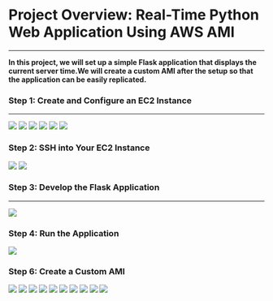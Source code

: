 # Project Overview: Real-Time Python Web Application Using AWS AMI
***

**In this project, we will set up a simple Flask application that displays the current server time.We will create a custom AMI after the setup so that the application can be easily replicated.**

### Step 1: Create and Configure an EC2 Instance
***
![](images/ami1.png)
![](images/ami2.png)
![](images/ami3.png)
![](images/ami4.png)
![](images/ami5.png)
![](images/ami6.png)

### Step 2: SSH into Your EC2 Instance

![](images/ami7.png)
![](images/ami8.png)
### Step 3: Develop the Flask Application
***
![](images/ami9.png)
### Step 4: Run the Application
![](images/ami10.png)
### Step 6: Create a Custom AMI

![](images/ami11.png)
![](images/ami12.png)
![](images/ami13.png)
![](images/ami14.png)
![](images/ami15.png)
![](images/ami16.png)
![](images/ami17.png)
![](images/ami20needtoplacebefore.png)
![](images/amiterminalrun.png)
![](images/ami19.png)
